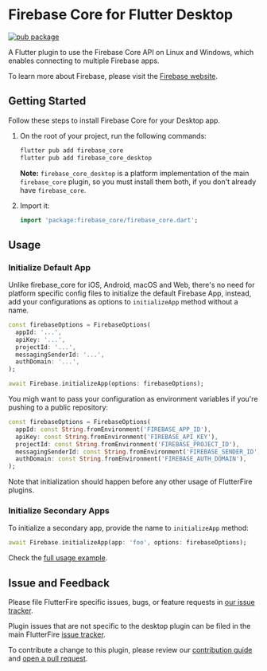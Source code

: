 # Firebase Core for Flutter Desktop

[![pub package](https://img.shields.io/pub/v/firebase_core_desktop.svg)](https://pub.dev/packages/firebase_core_desktop)

A Flutter plugin to use the Firebase Core API on Linux and Windows, which enables connecting to multiple Firebase apps.

To learn more about Firebase, please visit the [Firebase website](https://firebase.google.com/).

## Getting Started

Follow these steps to install Firebase Core for your Desktop app.
1. On the root of your project, run the following commands:
    ```bash
    flutter pub add firebase_core
    flutter pub add firebase_core_desktop
    ```
    **Note:** `firebase_core_desktop` is a platform implementation of the main `firebase_core` plugin, so you must install them both, if you don't already have `firebase_core`.

2. Import it:
    ```dart
    import 'package:firebase_core/firebase_core.dart';
    ```

## Usage

### Initialize Default App

Unlike firebase_core for iOS, Android, macOS and Web, there's no need for platform specific config files to initialize the default Firebase App, 
instead, add your configurations as options to `initializeApp` method without a name.
```dart
const firebaseOptions = FirebaseOptions(
  appId: '...',
  apiKey: '...',
  projectId: '...',
  messagingSenderId: '...',
  authDomain: '...',
);

await Firebase.initializeApp(options: firebaseOptions);
```

You migh want to pass your configuration as environment variables if you're pushing to a public repository:
```dart
const firebaseOptions = FirebaseOptions(
  appId: const String.fromEnvironment('FIREBASE_APP_ID'),
  apiKey: const String.fromEnvironment('FIREBASE_API_KEY'),
  projectId: const String.fromEnvironment('FIREBASE_PROJECT_ID'),
  messagingSenderId: const String.fromEnvironment('FIREBASE_SENDER_ID'),
  authDomain: const String.fromEnvironment('FIREBASE_AUTH_DOMAIN'),
);
```

Note that initialization should happen before any other usage of FlutterFire plugins.

### Initialize Secondary Apps

To initialize a secondary app, provide the name to `initializeApp` method:
```dart
await Firebase.initializeApp(app: 'foo', options: firebaseOptions);
```

Check the [full usage example](https://github.com/invertase/flutterfire_desktop/tree/main/packages/firebase_core/firebase_core_desktop/example).

## Issue and Feedback

Please file FlutterFire specific issues, bugs, or feature requests in [our issue tracker](https://github.com/invertase/flutterfire_desktop/issues/new/choose).

Plugin issues that are not specific to the desktop plugin can be filed in the main FlutterFire [issue tracker](https://github.com/FirebaseExtended/flutterfire/issues/new).

To contribute a change to this plugin, please review our [contribution guide](https://github.com/FirebaseExtended/flutterfire/blob/master/CONTRIBUTING.md) and [open a pull request](https://github.com/invertase/flutterfire_desktop/compare).
